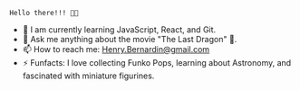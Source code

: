     Hello there!!! 👋🏾


- 🌱 I am currently learning JavaScript, React, and Git. 
- 💬 Ask me anything about the movie "The Last Dragon" 🐉. 
- 📫 How to reach me: Henry.Bernardin@gmail.com
- ⚡ Funfacts: I love collecting Funko Pops, learning about Astronomy, and fascinated with miniature figurines.

<!--
**Henry-Bernardin/Henry-Bernardin** is a ✨ _special_ ✨ repository because its `README.md` (this file) appears on your GitHub profile.

Here are some ideas to get you started:

- 🔭 I’m currently working on ...
- 🌱 I’m currently learning ...
- 👯 I’m looking to collaborate on ...
- 🤔 I’m looking for help with ...
- 💬 Ask me about ...
- 📫 How to reach me: ...
- 😄 Pronouns: ...
- ⚡ Fun fact: ...
-->
